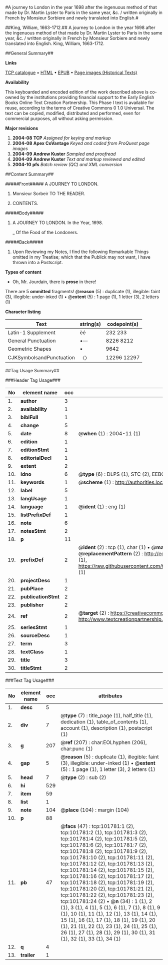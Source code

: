 #A journey to London in the year 1698 after the ingenuous method of that made by Dr. Martin Lyster to Paris in the same year, &c. / written originally in French by Monsieur Sorbiere and newly translated into English.#

##King, William, 1663-1712.##
A journey to London in the year 1698 after the ingenuous method of that made by Dr. Martin Lyster to Paris in the same year, &c. / written originally in French by Monsieur Sorbiere and newly translated into English.
King, William, 1663-1712.

##General Summary##

**Links**

[TCP catalogue](http://www.ota.ox.ac.uk/tcp/)  • 
[HTML](http://tei.it.ox.ac.uk/tcp/Texts-HTML/free/A60/A60917.html)  • 
[EPUB](http://tei.it.ox.ac.uk/tcp/Texts-EPUB/free/A60/A60917.epub) • 
[Page images (Historical Texts)](https://data.historicaltexts.jisc.ac.uk/view?pubId=eebo-13780191e&pageId=eebo-13780191e-101781-1)

**Availability**

This keyboarded and encoded edition of the
	       work described above is co-owned by the institutions
	       providing financial support to the Early English Books
	       Online Text Creation Partnership. This Phase I text is
	       available for reuse, according to the terms of Creative
	       Commons 0 1.0 Universal. The text can be copied,
	       modified, distributed and performed, even for
	       commercial purposes, all without asking permission.

**Major revisions**

1. __2004-08__ __TCP__ *Assigned for keying and markup*
1. __2004-08__ __Apex CoVantage__ *Keyed and coded from ProQuest page images*
1. __2004-09__ __Andrew Kuster__ *Sampled and proofread*
1. __2004-09__ __Andrew Kuster__ *Text and markup reviewed and edited*
1. __2004-10__ __pfs__ *Batch review (QC) and XML conversion*

##Content Summary##

#####Front#####
A JOURNEY TO LONDON.
1. Monsieur Sorbeir TO THE READER.

1. CONTENTS.

#####Body#####

1. A JOURNEY TO LONDON. In the Year, 1698.

    _ Of the Food of the Londoners.

#####Back#####

1. Upon Reviewing my Notes, I find the following Remarkable Things omitted in my Treatise; which that the Publick may not want, I have thrown into a Postscript.

**Types of content**

  * Oh, Mr. Jourdain, there is **prose** in there!

There are 5 **ommitted** fragments! 
 @__reason__ (5) : duplicate (1), illegible: faint (3), illegible: under-inked (1)  •  @__extent__ (5) : 1 page (1), 1 letter (3), 2 letters (1)

**Character listing**


|Text|string(s)|codepoint(s)|
|---|---|---|
|Latin-1 Supplement|èé|232 233|
|General Punctuation|•—|8226 8212|
|Geometric Shapes|▪|9642|
|CJKSymbolsandPunctuation|〈〉|12296 12297|

##Tag Usage Summary##

###Header Tag Usage###

|No|element name|occ|attributes|
|---|---|---|---|
|1.|__author__|3||
|2.|__availability__|1||
|3.|__biblFull__|1||
|4.|__change__|5||
|5.|__date__|8| @__when__ (1) : 2004-11 (1)|
|6.|__edition__|1||
|7.|__editionStmt__|1||
|8.|__editorialDecl__|1||
|9.|__extent__|2||
|10.|__idno__|6| @__type__ (6) : DLPS (1), STC (2), EEBO-CITATION (1), OCLC (1), VID (1)|
|11.|__keywords__|1| @__scheme__ (1) : http://authorities.loc.gov/ (1)|
|12.|__label__|5||
|13.|__langUsage__|1||
|14.|__language__|1| @__ident__ (1) : eng (1)|
|15.|__listPrefixDef__|1||
|16.|__note__|6||
|17.|__notesStmt__|2||
|18.|__p__|11||
|19.|__prefixDef__|2| @__ident__ (2) : tcp (1), char (1)  •  @__matchPattern__ (2) : ([0-9\-]+):([0-9IVX]+) (1), (.+) (1)  •  @__replacementPattern__ (2) : http://eebo.chadwyck.com/downloadtiff?vid=$1&page=$2 (1), https://raw.githubusercontent.com/textcreationpartnership/Texts/master/tcpchars.xml#$1 (1)|
|20.|__projectDesc__|1||
|21.|__pubPlace__|2||
|22.|__publicationStmt__|2||
|23.|__publisher__|2||
|24.|__ref__|2| @__target__ (2) : https://creativecommons.org/publicdomain/zero/1.0/ (1), http://www.textcreationpartnership.org/docs/. (1)|
|25.|__seriesStmt__|1||
|26.|__sourceDesc__|1||
|27.|__term__|3||
|28.|__textClass__|1||
|29.|__title__|3||
|30.|__titleStmt__|2||


###Text Tag Usage###

|No|element name|occ|attributes|
|---|---|---|---|
|1.|__desc__|5||
|2.|__div__|7| @__type__ (7) : title_page (1), half_title (1), dedication (1), table_of_contents (1), account (1), description (1), postscript (1)|
|3.|__g__|207| @__ref__ (207) : char:EOLhyphen (206), char:punc (1)|
|4.|__gap__|5| @__reason__ (5) : duplicate (1), illegible: faint (3), illegible: under-inked (1)  •  @__extent__ (5) : 1 page (1), 1 letter (3), 2 letters (1)|
|5.|__head__|7| @__type__ (2) : sub (2)|
|6.|__hi__|529||
|7.|__item__|59||
|8.|__list__|1||
|9.|__note__|104| @__place__ (104) : margin (104)|
|10.|__p__|88||
|11.|__pb__|47| @__facs__ (47) : tcp:101781:1 (2), tcp:101781:2 (1), tcp:101781:3 (2), tcp:101781:4 (2), tcp:101781:5 (2), tcp:101781:6 (2), tcp:101781:7 (2), tcp:101781:8 (2), tcp:101781:9 (2), tcp:101781:10 (2), tcp:101781:11 (2), tcp:101781:12 (2), tcp:101781:13 (2), tcp:101781:14 (2), tcp:101781:15 (2), tcp:101781:16 (2), tcp:101781:17 (2), tcp:101781:18 (2), tcp:101781:19 (2), tcp:101781:20 (2), tcp:101781:21 (2), tcp:101781:22 (2), tcp:101781:23 (2), tcp:101781:24 (2)  •  @__n__ (34) : 1 (1), 2 (1), 3 (1), 4 (1), 5 (1), 6 (1), 7 (1), 8 (1), 9 (1), 10 (1), 11 (1), 12 (1), 13 (1), 14 (1), 15 (1), 16 (1), 17 (1), 18 (1), 19 (1), 20 (1), 21 (1), 22 (1), 23 (1), 24 (1), 25 (1), 26 (1), 27 (1), 28 (1), 29 (1), 30 (1), 31 (1), 32 (1), 33 (1), 34 (1)|
|12.|__q__|4||
|13.|__trailer__|1||
